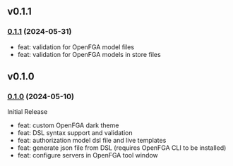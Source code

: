 
## v0.1.1

### [0.1.1](https://github.com/openfga/vscode-ext/compare/v0.1.0...v0.1.1) (2024-05-31)

- feat: validation for OpenFGA model files
- feat: validation for OpenFGA models in store files

## v0.1.0

### [0.1.0](https://github.com/openfga/intellij-plugin/releases/tag/v0.1.0) (2024-05-10)

Initial Release

- feat: custom OpenFGA dark theme
- feat: DSL syntax support and validation
- feat: authorization model dsl file and live templates
- feat: generate json file from DSL (requires OpenFGA CLI to be installed)
- feat: configure servers in OpenFGA tool window
